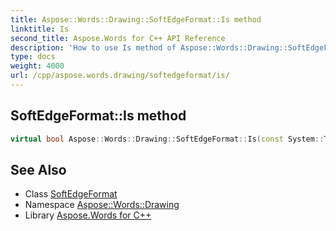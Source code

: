 ```yaml
---
title: Aspose::Words::Drawing::SoftEdgeFormat::Is method
linktitle: Is
second_title: Aspose.Words for C++ API Reference
description: 'How to use Is method of Aspose::Words::Drawing::SoftEdgeFormat class in C++.'
type: docs
weight: 4000
url: /cpp/aspose.words.drawing/softedgeformat/is/
---
```

## SoftEdgeFormat::Is method




```cpp
virtual bool Aspose::Words::Drawing::SoftEdgeFormat::Is(const System::TypeInfo &target) const override
```

## See Also

* Class [SoftEdgeFormat](../)
* Namespace [Aspose::Words::Drawing](../../)
* Library [Aspose.Words for C++](../../../)
